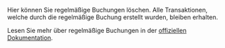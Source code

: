 Hier können Sie regelmäßige Buchungen löschen. Alle Transaktionen, welche durch die regelmäßige Buchung erstellt wurden, bleiben erhalten.

Lesen Sie mehr über regelmäßige Buchungen in der [offiziellen Dokumentation](https://docs.firefly-iii.org/advanced-concepts/recurring).